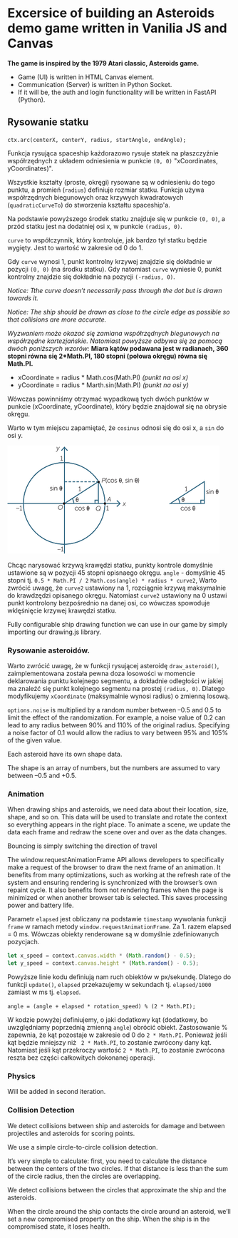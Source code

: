 # Excersice of building an Asteroids demo game written in Vanilia JS and Canvas

**The game is inspired by the 1979 Atari classic, Asteroids game.**

- Game (UI) is written in HTML Canvas element.
- Communication (Server) is written in Python Socket.
- If it will be, the auth and login functionality will be written in FastAPI (Python).

## Rysowanie statku

`ctx.arc(centerX, centerY, radius, startAngle, endAngle);`

Funkcja rysująca spaceship każdorazowo rysuje statek na płaszczyźnie współrzędnych z układem odniesienia w punkcie `(0, 0)` "xCoordinates, yCoordinates)".

Wszystkie kształty (proste, okręgi) rysowane są w odniesieniu do tego punktu, a promień (`radius`) definiuje rozmiar statku. Funkcja używa współrzędnych biegunowych oraz krzywych kwadratowych (`quadraticCurveTo`) do stworzenia kształtu spaceship'a.

Na podstawie powyższego środek statku znajduje się w punkcie `(0, 0)`, a przód statku jest na dodatniej osi x, w punkcie `(radius, 0)`.

`curve` to współczynnik, który kontroluje, jak bardzo tył statku będzie wygięty. Jest to wartość w zakresie od 0 do 1.

Gdy `curve` wynosi 1, punkt kontrolny krzywej znajdzie się dokładnie w pozycji `(0, 0)` (na środku statku).
Gdy natomiast `curve` wyniesie 0, punkt kontrolny znajdzie się dokładnie na pozycji `(-radius, 0)`.

_Notice: Tthe curve doesn’t necessarily pass through the dot but is drawn towards it._

_Notice: The ship should be drawn as close to the circle edge as
possible so that collisions are more accurate._

_Wyzwaniem może okazać się zamiana współrzędnych biegunowych na współrzędne kartezjańskie. Natomiast powyższe odbywa się za pomocą dwóch poniższych wzorów:_
**Miara kątów podawana jest w radianach, 360 stopni równa się 2\*Math.PI, 180 stopni (połowa okręgu) równa się Math.PI.**

- xCoordinate = radius \* Math.cos(Math.PI) _(punkt na osi x)_
- yCoordinate = radius \* Marth.sin(Math.PI) _(punkt na osi y)_

Wówczas powinniśmy otrzymać wypadkową tych dwóch punktów w punkcie (xCoordinate, yCoordinate), który będzie znajdował się na obrysie okręgu.

Warto w tym miejscu zapamiętać, że `cosinus` odnosi się do osi x, a `sin` do osi y.

![Sine and cosine of an angle, Math.PI](D5g1.png)

Chcąc narysować krzywą krawędzi statku, punkty kontrole domyślnie ustawione są w pozycji 45 stopni opisnaego okręgu.
`angle` - domyślnie 45 stopni tj. `0.5 * Math.PI / 2`
`Math.cos(angle) * radius * curve2`,
Warto zwrócić uwagę, że `curve2` ustawiony na 1, rozciągnie krzywą maksymalnie do krawdzędzi opisanego okręgu. Natomiast `curve2` ustawiony na 0 ustawi punkt kontrolony bezpośrednio na danej osi, co wówczas spowoduje wklęśnięcie krzywej krawędzi statku.

Fully configurable ship drawing function we
can use in our game by simply importing our drawing.js library.

### Rysowanie asteroidów.

Warto zwrócić uwagę, że w funkcji rysującej asteroidę `draw_asteroid()`, zaimplementowana została pewna doza losowości w momencie deklarowania punktu kolejnego segmentu, a dokładnie odległości w jakiej ma znaleźć się punkt kolejnego segmentu na prostej `(radius, 0)`. Dlatego modyfikujemy `xCoordinate` (maksymalnie wynosi radius) o zmienną losową.

`options.noise` is multiplied by a random number between –0.5 and 0.5 to limit the
effect of the randomization. For example, a noise value of 0.2 can lead to any
radius between 90% and 110% of the original radius. Specifying a noise factor
of 0.1 would allow the radius to vary between 95% and 105% of the given value.

Each asteroid have its own shape data.

The shape is an array of numbers, but the numbers are assumed to vary between –0.5 and +0.5.

### Animation

When drawing ships and asteroids, we need data about their location, size, shape, and so on. This data will be used to translate and rotate the context so everything appears in the right place. To animate a scene, we update the data each frame and redraw the scene over and over as the data changes.

Bouncing is simply switching the direction of travel

The window.requestAnimationFrame API allows developers to specifically
make a request of the browser to draw the next frame of an animation. It
benefits from many optimizations, such as working at the refresh rate of
the system and ensuring rendering is synchronized with the browser’s own
repaint cycle. It also benefits from not rendering frames when the page is
minimized or when another browser tab is selected. This saves processing
power and battery life.

Parametr `elapsed` jest obliczany na podstawie `timestamp` wywołania funkcji `frame` w ramach metody `window.requestAnimationFrame`. Za 1. razem elapsed = 0 ms. Wówczas obiekty renderowane są w domyślnie zdefiniowanych pozycjach.

```javascript
let x_speed = context.canvas.width * (Math.random() - 0.5);
let y_speed = context.canvas.height * (Math.random() - 0.5);
```

Powyższe linie kodu definiują nam ruch obiektów w px/sekundę. Dlatego do funkcji `update()`, `elapsed` przekazujemy w sekundach tj. `elapsed/1000` zamiast w ms tj. `elapsed`.

`angle = (angle + elapsed * rotation_speed) % (2 * Math.PI);`

W kodzie powyżej definiujemy, o jaki dodatkowy kąt (dodatkowy, bo uwzględniamy poprzednią zmienną `angle`) obrócić obiekt. Zastosowanie % zapewnia, że kąt pozostaje w zakresie od 0 do `2 * Math.PI`. Ponieważ jeśli kąt będzie mniejszy niż ` 2 * Math.PI`, to zostanie zwrócony dany kąt. Natomiast jeśli kąt przekroczy wartość `2 * Math.PI`, to zostanie zwrócona reszta bez części całkowitych dokonanej operacji.

### Physics

Will be added in second iteration.

### Collision Detection

We detect collisions between ship and asteroids for damage and between projectiles and asteroids for scoring points.

We use a simple circle-to-circle collision detection.

It’s very simple to calculate: first, you
need to calculate the distance between the centers of the two circles. If that distance is less than the sum of the circle radius, then the circles are overlapping.

We detect collisions between the circles that approximate the ship and the asteroids.

When the circle around the ship contacts the circle around an asteroid, we’ll set a new compromised property on the ship. When the ship is in the compromised state, it loses health.
